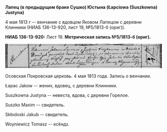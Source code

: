 **Лапец (в предыдущем браке Сушко) Юстына (Łapciowa (Suszkowna)
Justyna)**

4 мая 1813 г -- венчание с вдовцом Яковом Лапецом с деревни Клинники
(НИАБ 136-13-920, лист 19, №5/1813-б (ориг)).

**НИАБ 136-13-920:** Лист 19. **Метрическая запись №5/1813-б (ориг).**

![](./media/1f11b26fde06ea8e1b0a9e1924eacffdd1fa11ca.png)

Осовская Покровская церковь. 4 мая 1813 года. Запись о венчании.

Łapac Jakow -- жених, вдовец, с деревни Клинники.

Suszkowna Justyna -- невеста, вдова, с деревни Горелое.

Suszko Maxim -- свидетель.

Skłodoski Jakub -- свидетель.

Woyniewicz Tomasz -- ксёндз.
